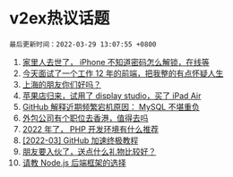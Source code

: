 # v2ex热议话题

`最后更新时间：2022-03-29 13:07:55 +0800`

1. [家里人去世了， iPhone 不知道密码怎么解锁，在线等](https://www.v2ex.com/t/843462)
1. [今天面试了一个工作 12 年的前端，把我整的有点怀疑人生](https://www.v2ex.com/t/843510)
1. [上海的朋友你们好吗？](https://www.v2ex.com/t/843460)
1. [苹果店归来，试用了 display studio，买了 iPad Air](https://www.v2ex.com/t/843382)
1. [GitHub 解释近期频繁宕机原因： MySQL 不堪重负](https://www.v2ex.com/t/843376)
1. [外包公司有个职位去香港，值得去吗](https://www.v2ex.com/t/843541)
1. [2022 年了， PHP 开发环境有什么推荐](https://www.v2ex.com/t/843525)
1. [[2022-03] GitHub 加速终极教程](https://www.v2ex.com/t/843383)
1. [朋友要入伙了，送点什么礼物比较好？](https://www.v2ex.com/t/843404)
1. [请教 Node.js 后端框架的选择](https://www.v2ex.com/t/843442)

